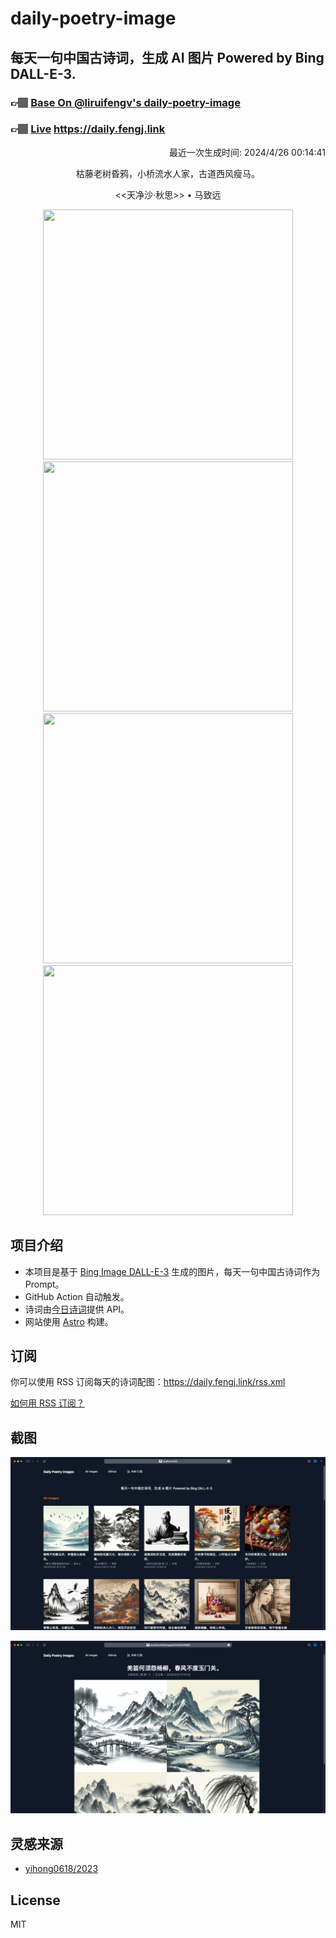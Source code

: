 
# daily-poetry-image

## 每天一句中国古诗词，生成 AI 图片 Powered by Bing DALL-E-3.

### 👉🏽 [Base On @liruifengv's daily-poetry-image](https://github.com/liruifengv/daily-poetry-image)

### 👉🏽 [Live](https://daily.fengj.link) https://daily.fengj.link

<p align="right">
  最近一次生成时间: 2024/4/26 00:14:41
</p>
<p align="center">
枯藤老树昏鸦，小桥流水人家，古道西风瘦马。
</p>
<p align="center">
<<天净沙·秋思>> • 马致远
</p>
<p align="center">
<img src="https://tse3.mm.bing.net/th/id/OIG2..2i_dhxwv723K0406PP7" height="400" width="400" />
<img src="https://tse1.mm.bing.net/th/id/OIG2.nT9hqG9IjooGXulX4Slw" height="400" width="400" />
<img src="https://tse1.mm.bing.net/th/id/OIG2.6xkSlzIeV72JDdntP7UR" height="400" width="400" />
<img src="https://tse1.mm.bing.net/th/id/OIG2.HCb3zCUYaaLcZvZyAlKt" height="400" width="400" />
</p>

## 项目介绍

-   本项目是基于 [Bing Image DALL-E-3](https://www.bing.com/images/create) 生成的图片，每天一句中国古诗词作为 Prompt。
-   GitHub Action 自动触发。
-   诗词由[今日诗词](https://www.jinrishici.com/)提供 API。
-   网站使用 [Astro](https://astro.build) 构建。

## 订阅

你可以使用 RSS 订阅每天的诗词配图：https://daily.fengj.link/rss.xml

[如何用 RSS 订阅？](https://zhuanlan.zhihu.com/p/55026716)

## 截图

![图片列表](./screenshots/Snipaste_2023-12-28_21-00-26.png)

![图片详情](./screenshots/Snipaste_2023-12-28_21-00-53.png)

## 灵感来源

-   [yihong0618/2023](https://github.com/yihong0618/2023)

## License

MIT
